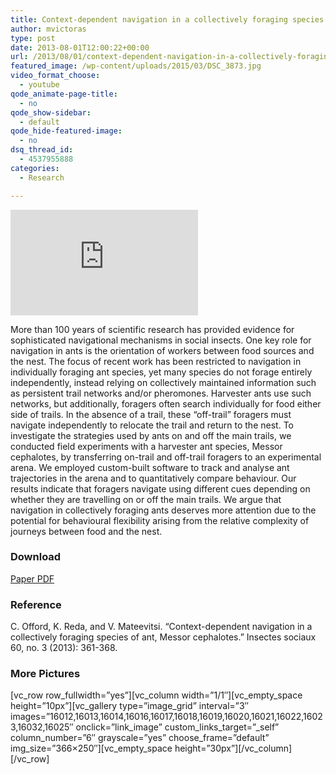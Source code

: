 ```yaml
---
title: Context-dependent navigation in a collectively foraging species of ant, Messor cephalotes
author: mvictoras
type: post
date: 2013-08-01T12:00:22+00:00
url: /2013/08/01/context-dependent-navigation-in-a-collectively-foraging-species-of-ant-messor-cephalotes/
featured_image: /wp-content/uploads/2015/03/DSC_3873.jpg
video_format_choose:
  - youtube
qode_animate-page-title:
  - no
qode_show-sidebar:
  - default
qode_hide-featured-image:
  - no
dsq_thread_id:
  - 4537955888
categories:
  - Research

---
```

<div class="wp-caption alignright">
  <p>
    <iframe width="300" height="169" src="https://www.youtube.com/embed/2UL2Xs-Vxt8?feature=oembed" frameborder="0" allowfullscreen></iframe>
  </p>
</div>

More than 100 years of scientific research has provided evidence for sophisticated navigational mechanisms in social insects. One key role for navigation in ants is the orientation of workers between food sources and the nest. The focus of recent work has been restricted to navigation in individually foraging ant species, yet many species do not forage entirely independently, instead relying on collectively maintained information such as persistent trail networks and/or pheromones. Harvester ants use such networks, but additionally, foragers often search individually for food either side of trails. In the absence of a trail, these “off-trail” foragers must navigate independently to relocate the trail and return to the nest. To investigate the strategies used by ants on and off the main trails, we conducted field experiments with a harvester ant species, Messor cephalotes, by transferring on-trail and off-trail foragers to an experimental arena. We employed custom-built software to track and analyse ant trajectories in the arena and to quantitatively compare behaviour. Our results indicate that foragers navigate using different cues depending on whether they are travelling on or off the main trails. We argue that navigation in collectively foraging ants deserves more attention due to the potential for behavioural flexibility arising from the relative complexity of journeys between food and the nest.

### Download

<span data-type="normal"  class="qode_icon_shortcode  q_font_awsome_icon   " style=" "><i class="qode_icon_font_awesome fa fa-file-pdf-o qode_icon_element" style="" ></i></span> [Paper PDF][1]

### Reference

C. Offord, K. Reda, and V. Mateevitsi. &#8220;Context-dependent navigation in a collectively foraging species of ant, Messor cephalotes.&#8221; Insectes sociaux 60, no. 3 (2013): 361-368.

### More Pictures

\[vc\_row row\_fullwidth=&#8221;yes&#8221;\]\[vc\_column width=&#8221;1/1&#8243;\]\[vc\_empty\_space height=&#8221;10px&#8221;\]\[vc\_gallery type=&#8221;image\_grid&#8221; interval=&#8221;3&#8243; images=&#8221;16012,16013,16014,16016,16017,16018,16019,16020,16021,16022,16023,16032,16025&#8243; onclick=&#8221;link\_image&#8221; custom\_links\_target=&#8221;\_self&#8221; column\_number=&#8221;6&#8243; grayscale=&#8221;yes&#8221; choose\_frame=&#8221;default&#8221; img\_size=&#8221;366&#215;250&#8243;\]\[vc\_empty\_space height=&#8221;30px&#8221;\]\[/vc\_column\][/vc\_row]

 [1]: http://www.vmateevitsi.com/wp-content/uploads/2015/03/springer_antkenya_paper_8-13.pdf